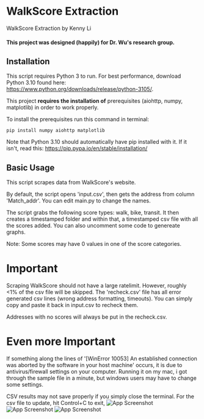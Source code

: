 
# WalkScore Extraction

WalkScore Extraction by Kenny Li
#### This project was designed (happily) for Dr. Wu's research group.
## Installation
This script requires Python 3 to run. For best performance, download Python 3.10 found here: https://www.python.org/downloads/release/python-3105/.



This project **requires the installation of** prerequisites (aiohttp, numpy, matplotlib) in order to work properly.

To install the prerequisites run this command in terminal:

```
pip install numpy aiohttp matplotlib
```
Note that Python 3.10 should automatically have pip installed with it. If it isn't, read this: https://pip.pypa.io/en/stable/installation/


    
## Basic Usage
This script scrapes data from WalkScore's website. 

By default, the script opens 'input.csv', then gets the address from column 'Match_addr'. You can edit main.py to change the names.

The script grabs the following score types: walk, bike, transit. It then creates a timestamped folder and within that, a timestamped csv file with all the scores added. You can also uncomment some code to genereate graphs.

Note: Some scores may have 0 values in one of the score categories.
# Important
Scraping WalkScore should not have a large ratelimit. However, roughly <1% of the csv file will be skipped. The 'recheck.csv' file has all error generated csv lines (wrong address formatting, timeouts). You can simply copy and paste it back in input.csv to recheck them.

Addresses with no scores will always be put in the recheck.csv.

# Even more Important
If something along the lines of '[WinError 10053] An established connection was aborted by the software in your host machine' occurs, it is due to antivirus/firewall settings on your computer. Running it on my mac, i got through the sample file in a minute, but windows users may have to change some settings.

CSV results may not save properly if you simply close the terminal. For the csv file to update, hit Control+C to exit,
![App Screenshot](https://i.ibb.co/XZrBkZG/new.jpg)
![App Screenshot](https://i.ibb.co/3zvYpGR/ewven-newer.jpg)
![App Screenshot](https://i.ibb.co/dWSYr38/Screenshot-2022-08-03-at-4-11-07-PM.png)
